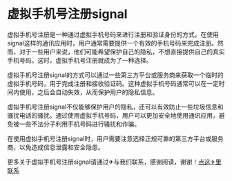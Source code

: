 # 虚拟手机号注册signal

虚拟手机号注册是一种通过虚拟手机号码来进行注册和验证身份的方式。在使用signal这样的通讯应用时，用户通常需要提供一个有效的手机号码来完成注册。然而，对于一些用户来说，他们可能希望保护自己的隐私，不想直接提供自己的真实手机号码。这时，虚拟手机号注册就成为了一种选择。

虚拟手机号注册signal的方式可以通过一些第三方平台或服务商来获取一个临时的虚拟手机号码，用于完成注册和接收验证码。这种虚拟手机号码通常可以在一定时间内使用，之后会自动失效，从而保护用户的隐私信息。

虚拟手机号注册signal不仅能够保护用户的隐私，还可以有效防止一些垃圾信息和骚扰电话的骚扰。通过使用虚拟手机号码，用户可以更加安全地使用通讯应用，避免被一些不法分子利用手机号码进行骚扰和诈骗。

在使用虚拟手机号注册signal时，用户需要注意选择正规可靠的第三方平台或服务商，以免造成信息泄露和安全隐患。

更多关于虚拟手机号注册signal请通过✈与我们联系，感谢阅读，谢谢！[点这✈里联系](https://add.k02.cc)